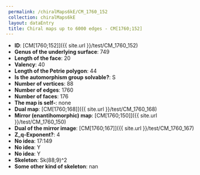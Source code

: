 ```yaml
--- 
 permalink: /chiralMaps6kE/CM_1760_152 
 collection: chiralMaps6kE
 layout: dataEntry
 title: Chiral maps up to 6000 edges - CM[1760;152]
---
```


- **ID**: [CM[1760;152]]({{ site.url }}/test/CM_1760_152)
- **Genus of the underlying surface**: 749
- **Length of the face**: 20
- **Valency**: 40
- **Length of the Petrie polygon**: 44
- **Is the automorphism group solvable?**: S
- **Number of vertices**: 88
- **Number of edges**: 1760
- **Number of faces**: 176
- **The map is self-**: none
- **Dual map**: [CM[1760;168]]({{ site.url }}/test/CM_1760_168)
- **Mirror (enantihomorphic) map**: [CM[1760;150]]({{ site.url }}/test/CM_1760_150)
- **Dual of the mirror image**: [CM[1760;167]]({{ site.url }}/test/CM_1760_167)
- **Z_q-Exponent?**: 4
- **No idea**:  17:149
- **No idea**: Y
- **No idea**: Y
- **Skeleton**: Sk(88;9)^2
- **Some other kind of skeleton**: nan
